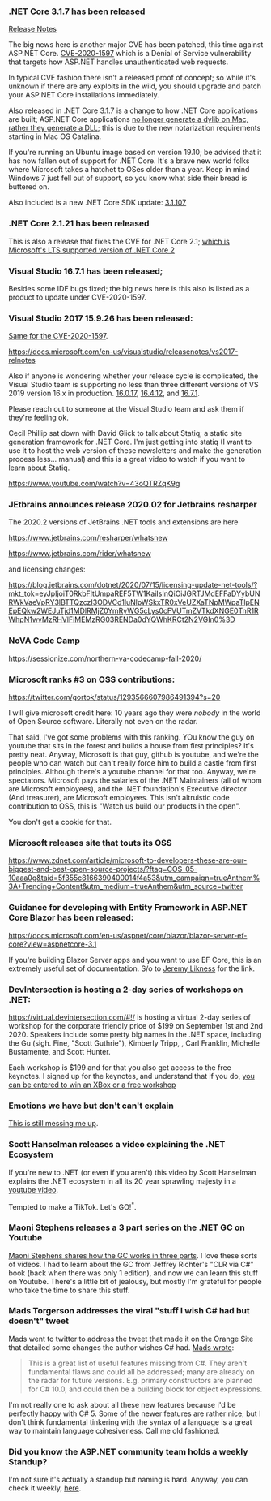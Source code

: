 ### .NET Core 3.1.7 has been released 

[Release Notes](https://devblogs.microsoft.com/dotnet/net-core-august-2020/)

The big news here is another major CVE has been patched, this time against ASP.NET Core.  [CVE-2020-1597](https://portal.msrc.microsoft.com/en-us/security-guidance/advisory/CVE-2020-1597) which is a Denial of Service vulnerability that targets how ASP.NET handles unauthenticated web requests.

In typical CVE fashion there isn't a released proof of concept; so while it's unknown if there are any exploits in the wild, you should upgrade and patch your ASP.NET Core installations immediately.

Also released in .NET Core 3.1.7 is a change to how .NET Core applications are built; ASP.NET Core applications [no longer generate a dylib on Mac, rather they generate a DLL](https://docs.microsoft.com/en-us/dotnet/core/install/macos-notarization-issues); this is due to the new notarization requirements starting in Mac OS Catalina.

If you're running an Ubuntu image based on version 19.10; be advised that it has now fallen out of support for .NET Core.  It's a brave new world folks where Microsoft takes a hatchet to OSes older than a year.  Keep in mind Windows 7 just fell out of support, so you know what side their bread is buttered on.

Also included is a new .NET Core SDK update: [3.1.107](https://github.com/dotnet/core/blob/master/release-notes/3.1/3.1.7/3.1.7.md#changes-in-317)

### .NET Core 2.1.21 has been released

This is also a release that fixes the CVE for .NET Core 2.1; [which is Microsoft's LTS supported version of .NET Core 2](https://dotnet.microsoft.com/platform/support/policy/dotnet-core)

### Visual Studio 16.7.1 has been released;

Besides some IDE bugs fixed; the big news here is this also is listed as a product to update under CVE-2020-1597.

### Visual Studio 2017 15.9.26 has been released:

[Same for the CVE-2020-1597](https://docs.microsoft.com/en-us/visualstudio/releasenotes/vs2017-relnotes#15.9.26).

https://docs.microsoft.com/en-us/visualstudio/releasenotes/vs2017-relnotes

Also if anyone is wondering whether your release cycle is complicated, the Visual Studio team is supporting no less than three different versions of VS 2019 version 16.x in production. [16.0.17](https://docs.microsoft.com/en-us/visualstudio/releases/2019/release-notes-v16.0#16.0.17), [16.4.12](https://docs.microsoft.com/en-us/visualstudio/releases/2019/release-notes-v16.4), and [16.7.1](https://docs.microsoft.com/en-us/visualstudio/releases/2019/release-notes).

Please reach out to someone at the Visual Studio team and ask them if they're feeling ok.

Cecil Phillip sat down with David Glick to talk about Statiq; a static site generation framework for .NET Core.  I'm just getting into statiq (I want to use it to host the web version of these newsletters and make the generation process less... manual) and this is a great video to watch if you want to learn about Statiq.

https://www.youtube.com/watch?v=43oQTRZqK9g

### JEtbrains announces release 2020.02 for Jetbrains resharper

The 2020.2 versions of JetBrains .NET tools and extensions are here

https://www.jetbrains.com/resharper/whatsnew

https://www.jetbrains.com/rider/whatsnew

and licensing changes:

https://blog.jetbrains.com/dotnet/2020/07/15/licensing-update-net-tools/?mkt_tok=eyJpIjoiT0RkbFltUmpaREF5TW1KaiIsInQiOiJGRTJMdEFFaDYybUNRWkVaeVpRY3lBTTQzczI3ODVCd1luNlpWSkxTR0xVeUZXaTNpMWpaTlpENEpEQkw2WEJuTjd1MDlRMjZ0YmRyWG5cLys0cFVUTmZVTkdXNGE0TnR1RWhpN1wvMzRHVlFiMEMzRG03RENDa0dYQWhKRCt2N2VGIn0%3D
### NoVA Code Camp

https://sessionize.com/northern-va-codecamp-fall-2020/

### Microsoft ranks #3 on OSS contributions:

https://twitter.com/gortok/status/1293566607986491394?s=20

I will give microsoft credit here:  10 years ago they were *nobody* in the world of Open Source software. Literally not even on the radar. 

That said, I've got some problems with this ranking.  YOu know the guy on youtube that sits in the forest and builds a house from first principles? It's pretty neat.  Anyway, Microsoft is that guy, github is youtube, and we're the people who can watch but can't really force him to build a castle from first principles.  Although there's a youtube channel for that too. Anyway,  we're spectators. Microsoft pays the salaries of the .NET Maintainers (all of whom are Microsoft employees), and the .NET foundation's Executive director (And treasurer), are Microsoft employees.  This isn't altruistic code contribution to OSS, this is "Watch us build our products in the open".

You don't get a cookie for that.

### Microsoft releases site that touts its OSS

https://www.zdnet.com/article/microsoft-to-developers-these-are-our-biggest-and-best-open-source-projects/?ftag=COS-05-10aaa0g&taid=5f355c8166390400014f4a53&utm_campaign=trueAnthem%3A+Trending+Content&utm_medium=trueAnthem&utm_source=twitter

### Guidance for developing with Entity Framework in ASP.NET Core Blazor has been released: 

https://docs.microsoft.com/en-us/aspnet/core/blazor/blazor-server-ef-core?view=aspnetcore-3.1

If you're building Blazor Server apps and you want to use EF Core, this is an extremely useful set of documentation. S/o to [Jeremy Likness](https://twitter.com/jeremylikness) for the link.

### DevIntersection is hosting a 2-day series of workshops on .NET:

https://virtual.devintersection.com/#!/ is hosting a virtual 2-day series of workshop for the corporate friendly price of $199 on September 1st and 2nd 2020. Speakers include some pretty big names in the .NET space, including the Gu (sigh. Fine, "Scott Guthrie"), Kimberly Tripp, , Carl Franklin, Michelle Bustamente, and Scott Hunter.

Each workshop is $199 and for that you also get access to the free keynotes.  I signed up for the keynotes, and understand that if you do, [you can be entered to win an XBox or a free workshop](https://twitter.com/AzureAIConf/status/1294786197634547714?s=20)

### Emotions we have but don't can't explain

[This is still messing me up](https://twitter.com/tamikocodes/status/1294780237079707648?s=20).


### Scott Hanselman releases a video explaining the .NET Ecosystem

If you're new to .NET (or even if you aren't) this video by Scott Hanselman explains the .NET ecosystem in all its 20 year sprawling majesty in a [youtube video](https://www.youtube.com/watch?v=bEfBfBQq7EE&feature=youtu.be).

Tempted to make a TikTok. Let's GO!<sup>*</sup>.  

### Maoni Stephens releases a 3 part series on the .NET GC on Youtube

[Maoni Stephens shares how the GC works in three parts](https://www.youtube.com/watch?v=3j3PDln7Z2I). I love these sorts of videos.  I had to learn about the GC from Jeffrey Richter's "CLR via C#" book (back when there was only 1 edition), and now we can learn this stuff on Youtube.  There's a little bit of jealousy, but mostly I'm grateful for people who take the time to share this stuff.

### Mads Torgerson addresses the viral "stuff I wish C# had but doesn't" tweet

Mads went to twitter to address the tweet that made it on the Orange Site that detailed some changes the author wishes C# had. [Mads wrote](https://twitter.com/MadsTorgersen/status/1294581581617782785?s=20):

> This is a great list of useful features missing from C#. They aren't fundamental flaws and could all be addressed; many are already on the radar for future versions. E.g. primary constructors are planned for C# 10.0, and could then be a building block for object expressions.

I'm not really one to ask about all these new features because I'd be perfectly happy with C# 5.  Some of the newer features are rather nice; but I don't think fundamental tinkering with the syntax of a language is a great way to maintain language cohesiveness.  Call me old fashioned. 

### Did you know the ASP.NET community team holds a weekly Standup?

I'm not sure it's actually a standup but naming is hard.  Anyway, you can check it weekly, [here](https://dotnet.microsoft.com/platform/community/standup).


